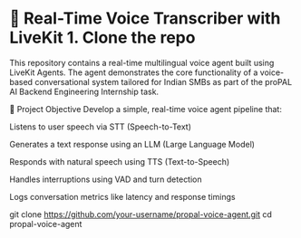 # 📝 Real-Time Voice Transcriber with LiveKit 1. Clone the repo
This repository contains a real-time multilingual voice agent built using LiveKit Agents. The agent demonstrates the core functionality of a voice-based conversational system tailored for Indian SMBs as part of the proPAL AI Backend Engineering Internship task.

🧠 Project Objective
Develop a simple, real-time voice agent pipeline that:

Listens to user speech via STT (Speech-to-Text)

Generates a text response using an LLM (Large Language Model)

Responds with natural speech using TTS (Text-to-Speech)

Handles interruptions using VAD and turn detection

Logs conversation metrics like latency and response timings


git clone https://github.com/your-username/propal-voice-agent.git
cd propal-voice-agent


